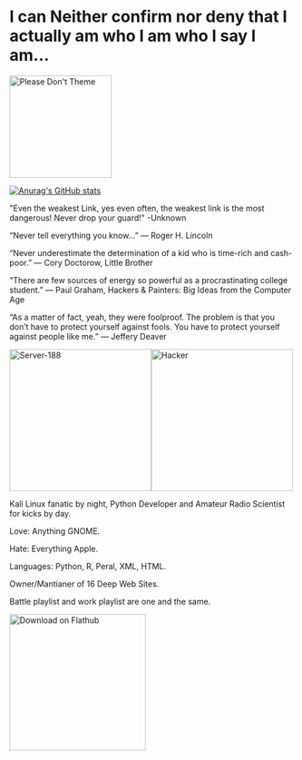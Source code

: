 # I can Neither confirm nor deny that I actually am who I am who I say I am...
<a href="https://stopthemingmy.app">
    <img width="180" alt="Please Don't Theme" src="https://stopthemingmy.app/badge.svg"/>
</a>

[![Anurag's GitHub stats](https://github-readme-stats.vercel.app/api?username=FailurePoint)](https://github.com/anuraghazra/github-readme-stats)


<p>"Even the weakest Link, yes even often, the weakest link is the most dangerous! Never drop your guard!" -Unknown</p>

<p>“Never tell everything you know…”
― Roger H. Lincoln</p>
<p>  </p>
<p>“Never underestimate the determination of a kid who is time-rich and cash-poor.”
― Cory Doctorow, Little Brother</p>
<p>  </p>
<p>“There are few sources of energy so powerful as a procrastinating college student.”
― Paul Graham, Hackers & Painters: Big Ideas from the Computer Age</p>
<p>  </p>
<p style=margin-bottom: 150px;>
“As a matter of fact, yeah, they were foolproof. The problem is that you don’t have to protect yourself against fools. You have to protect yourself against people like me.”
― Jeffery Deaver</p>

<div style="display: flex;">
  <img height ="250" alt="Server-188" src="http://i.ytimg.com/vi/NeESf9aCZHQ/maxresdefault.jpg">
  <img height ="250" alt="Hacker" src="https://external-content.duckduckgo.com/iu/?u=https%3A%2F%2Fblog.procircular.com%2Fhubfs%2FHacker.jpeg%23keepProtocol&f=1&nofb=1&ipt=d6e713af4404ea59d5a3e46e4201bca67bb16c2534e6fcbdb21c35cf33ac47f2&ipo=images">
</div>


<p style=margin-top: 150px;>
Kali Linux fanatic by night, Python Developer and Amateur Radio Scientist for kicks by day.</p>

<p>Love: Anything GNOME.</p>
<p>Hate: Everything Apple.</p>

<p>Languages: Python, R, Peral, XML, HTML.</p>
<p>Owner/Mantianer of 16 Deep Web Sites.</p>

<p>Battle playlist and work playlist are one and the same.</p>



<a href='https://flathub.org/apps/org.gimp.GIMP'><img width='240' alt='Download on Flathub' src='https://dl.flathub.org/assets/badges/flathub-badge-en.png'/></a>


